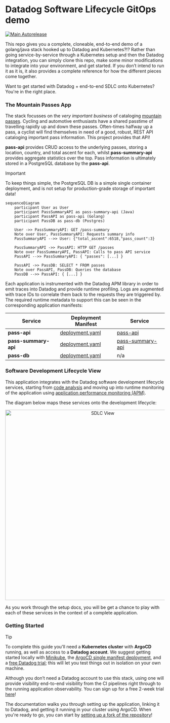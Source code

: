 # Datadog Software Lifecycle GitOps demo

[![Main Autorelease](https://github.com/datadog/sdlc-gitops-sample-stack/actions/workflows/main-autorelease.yaml/badge.svg)](https://github.com/datadog/sdlc-gitops-sample-stack/actions/workflows/main-autorelease.yaml)

This repo gives you a complete, cloneable, end-to-end demo of a golang/java stack hooked up to Datadog and Kubernetes?!? Rather than going service-by-service through a Kubernetes setup and then the Datadog integration, you can simply clone this repo, make some minor modifications to integrate into your environment, and get started. If you don’t intend to run it as it is, it also provides a complete reference for how the different pieces come together. 

Want to get started with Datadog + end-to-end SDLC onto Kubernetes? You're in the right place.

### The Mountain Passes App 

The stack focusses on the _very important business_ of cataloging [mountain passes](https://en.wikipedia.org/wiki/Mountain_pass). Cycling and automotive enthusiasts have a shared passtime of travelling rapidly up and down these passes. Often-times halfway up a pass, a cyclist will find themselves in need of a good, robust, REST API cataloging important pass information. This project provides that API!

**pass-api** provides CRUD access to the underlying passes, storing a location, country, and total ascent for each, whilst **pass-summary-api** provides aggregate statistics over the top. Pass information is ultimately stored in a PostgreSQL database by the **pass-api**.

> [!IMPORTANT]
> To keep things simple, the PostgreSQL DB is a simple single container deployment, and is not setup for production-grade storage of important data!

```mermaid
sequenceDiagram
    participant User as User
    participant PassSummaryAPI as pass-summary-api (Java)
    participant PassAPI as pass-api (Golang)
    participant PassDB as pass-db (Postgres)

    User ->> PassSummaryAPI: GET /pass-summary
    Note over User, PassSummaryAPI: Requests summary info
    PassSummaryAPI -->> User: {"total_ascent":6518,"pass_count":3}

    PassSummaryAPI ->> PassAPI: HTTP GET /passes
    Note over PassSummaryAPI, PassAPI: Calls to pass API service
    PassAPI -->> PassSummaryAPI: { "passes": [...] }

    PassAPI ->> PassDB: SELECT * FROM passes
    Note over PassAPI, PassDB: Queries the database
    PassDB -->> PassAPI: { [...] }
```

Each application is instrumented with the Datadog APM library in order to emit traces into Datadog and provide runtime profiling. Logs are augmented with trace IDs to correlate them back to the requests they are triggered by. The required runtime metadata to support this can be seen in the corresponding application manifests:

|    Service     |      Deployment Manifest     |     Service    | 
| ---------------|------------------------------|----------------|
| **pass-api**   | [deployment.yaml](manifests/base/pass-api/deployment.yaml) | [pass-api](apps/pass-api/) | 
| **pass-summary-api** | [deployment.yaml](manifests/base/pass-summary-api/deployment.yaml) | [pass-summary-api](apps/pass-summary-api/) | 
| **pass-db**    | [deployment.yaml](manifests/base/db/deployment.yaml) | n/a | 


### Software Development Lifecycle View

This application integrates with the Datadog software development lifecycle services, starting from [code analysis](https://docs.datadoghq.com/code_analysis/static_analysis/) and moving up into runtime monitoring of the application using [application performance monitoring (APM)](https://www.datadoghq.com/product/apm/). 

The diagram below maps these services onto the development lifecycle:

<p align='center'>
    <img alt="SDLC View" src="docs/assets/sdlc-view.jpeg" width="600px" />
</p>

As you work through the setup docs, you will be get a chance to play with each of these services in the context of a complete application.

### Getting Started

> [!TIP]  
> To complete this guide you'll need a **Kubernetes cluster** with **ArgoCD** running, as well as access to a **Datadog account**. We suggest getting started 
> locally with [Minikube](https://minikube.sigs.k8s.io/), the [ArgoCD single manifest deployment](https://argo-cd.readthedocs.io/en/stable/getting_started/), and a [free Datadog trial](https://www.datadoghq.com/free-datadog-trial/); this will let you test things out in isolation on your own machine. 

Although you don’t need a Datadog account to use this stack, using one will provide visibility end-to-end visibility from the CI pipelines right through to the running application observability. You can sign up for a free 2-week trial [here](https://www.datadoghq.com/free-datadog-trial/)!

The documentation walks you through setting up the application, linking it to Datadog, and getting it running in your cluster using ArgoCD. When you're ready to go, you can start by [setting up a fork of the repository](docs/setup-fork.md)!
